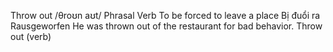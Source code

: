 Throw out	/θroʊn aʊt/	Phrasal Verb	To be forced to leave a place	Bị đuổi ra	Rausgeworfen	He was thrown out of the restaurant for bad behavior.	Throw out (verb)